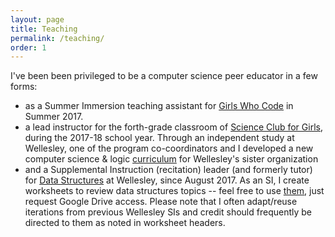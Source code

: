 ```yaml
---
layout: page
title: Teaching
permalink: /teaching/
order: 1
---
```


I've been been privileged to be a computer science peer educator in a few forms: 
* as a Summer Immersion teaching assistant for [Girls Who Code](https://girlswhocode.com/) in Summer 2017.
* a lead instructor for the forth-grade classroom of [Science Club for Girls](https://www.scienceclubforgirls.org/), during the 2017-18 school year. Through an independent study at Wellesley, one of the program co-coordinators and I developed a new computer science & logic [curriculum](https://docs.google.com/document/d/12uUDcS2lzqGUasc7SHM_iddRvCu_CouqUrGGpwEONYI/edit?usp=sharing) for Wellesley's sister organization 
* and a Supplemental Instruction (recitation) leader (and formerly tutor) for [Data Structures](https://cs.wellesley.edu/~cs230/) at Wellesley, since August 2017. As an SI, I create worksheets to review data structures topics -- feel free to use [them](https://drive.google.com/drive/folders/1AqZUX2DnbirPe9qpzD7cOz8_-1nohemv?usp=sharing), just request Google Drive access. Please note that I often adapt/reuse iterations from previous Wellesley SIs and credit should frequently be directed to them as noted in worksheet headers.

